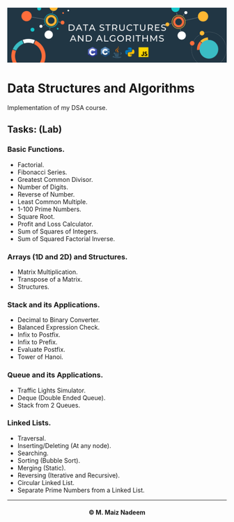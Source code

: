 ![Banner](https://github.com/MaizNadeem/DSA/blob/main/Banner.png)

# Data Structures and Algorithms

Implementation of my DSA course.

## Tasks: (Lab)

### Basic Functions.

- Factorial.
- Fibonacci Series.
- Greatest Common Divisor.
- Number of Digits.
- Reverse of Number.
- Least Common Multiple.
- 1-100 Prime Numbers.
- Square Root.
- Profit and Loss Calculator.
- Sum of Squares of Integers.
- Sum of Squared Factorial Inverse.

### Arrays (1D and 2D) and Structures.

- Matrix Multiplication.
- Transpose of a Matrix.
- Structures.

### Stack and its Applications.

- Decimal to Binary Converter.
- Balanced Expression Check.
- Infix to Postfix.
- Infix to Prefix.
- Evaluate Postfix.
- Tower of Hanoi.

### Queue and its Applications.

- Traffic Lights Simulator.
- Deque (Double Ended Queue).
- Stack from 2 Queues.

### Linked Lists.

- Traversal.
- Inserting/Deleting (At any node).
- Searching.
- Sorting (Bubble Sort).
- Merging (Static).
- Reversing (Iterative and Recursive).
- Circular Linked List.
- Separate Prime Numbers from a Linked List.

<hr></hr>
<h4 align="center"> © M. Maiz Nadeem </h4>
